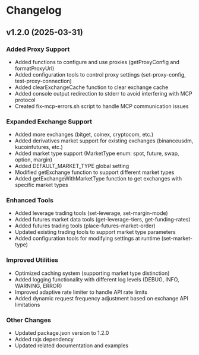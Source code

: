 # Changelog

## v1.2.0 (2025-03-31)

### Added Proxy Support
- Added functions to configure and use proxies (getProxyConfig and formatProxyUrl)
- Added configuration tools to control proxy settings (set-proxy-config, test-proxy-connection)
- Added clearExchangeCache function to clear exchange cache
- Added console output redirection to stderr to avoid interfering with MCP protocol
- Created fix-mcp-errors.sh script to handle MCP communication issues

### Expanded Exchange Support
- Added more exchanges (bitget, coinex, cryptocom, etc.)
- Added derivatives market support for existing exchanges (binanceusdm, kucoinfutures, etc.)
- Added market type support (MarketType enum: spot, future, swap, option, margin)
- Added DEFAULT_MARKET_TYPE global setting
- Modified getExchange function to support different market types
- Added getExchangeWithMarketType function to get exchanges with specific market types

### Enhanced Tools
- Added leverage trading tools (set-leverage, set-margin-mode)
- Added futures market data tools (get-leverage-tiers, get-funding-rates)
- Added futures trading tools (place-futures-market-order)
- Updated existing trading tools to support market type parameters
- Added configuration tools for modifying settings at runtime (set-market-type)

### Improved Utilities
- Optimized caching system (supporting market type distinction)
- Added logging functionality with different log levels (DEBUG, INFO, WARNING, ERROR)
- Improved adaptive rate limiter to handle API rate limits
- Added dynamic request frequency adjustment based on exchange API limitations

### Other Changes
- Updated package.json version to 1.2.0
- Added rxjs dependency
- Updated related documentation and examples
